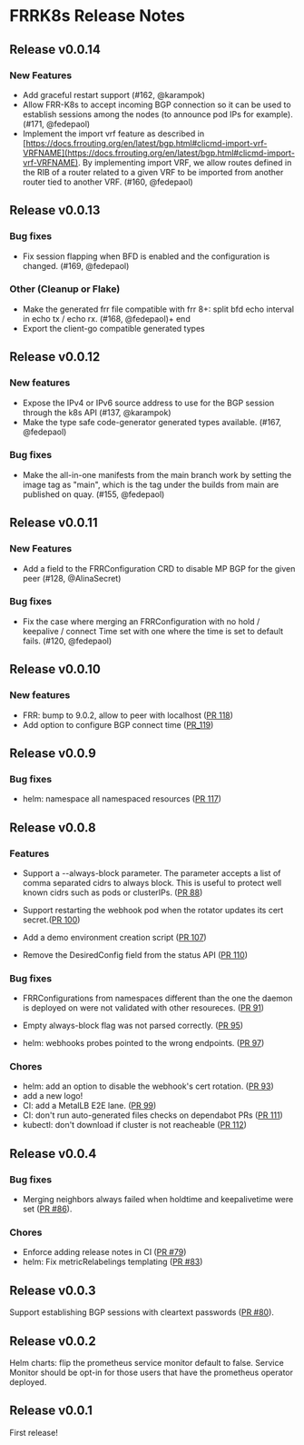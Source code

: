 # FRRK8s Release Notes

## Release v0.0.14

### New Features

- Add graceful restart support (#162, @karampok)
- Allow FRR-K8s to accept incoming BGP connection so it can be used to establish sessions among the nodes (to announce pod IPs for example). (#171, @fedepaol)
- Implement the import vrf feature as described in [https://docs.frrouting.org/en/latest/bgp.html#clicmd-import-vrf-VRFNAME](https://docs.frrouting.org/en/latest/bgp.html#clicmd-import-vrf-VRFNAME). By implementing import VRF, we allow routes defined in the RIB of a router related to a given VRF to be imported from another router tied to another VRF. (#160, @fedepaol)

## Release v0.0.13

### Bug fixes

- Fix session flapping when BFD is enabled and the configuration is changed. (#169, @fedepaol)

### Other (Cleanup or Flake)

- Make the generated frr file compatible with frr 8+: split bfd echo interval in echo tx / echo rx. (#168, @fedepaol)+ end
- Export the client-go compatible generated types

## Release v0.0.12

### New features

- Expose the IPv4 or IPv6 source address to use for the BGP session through the k8s API (#137, @karampok)
- Make the type safe code-generator generated types available. (#167, @fedepaol)

### Bug fixes

- Make the all-in-one manifests from the main branch work by setting the image tag as "main", which is the tag under the builds from main are published on quay. (#155, @fedepaol)


## Release v0.0.11

### New Features

- Add a field to the FRRConfiguration CRD to disable MP BGP for the given peer (#128, @AlinaSecret)

### Bug fixes

- Fix the case where merging an FRRConfiguration with no hold / keepalive / connect Time set with one where the time is set to default fails. (#120, @fedepaol)

## Release v0.0.10

### New features

- FRR: bump to 9.0.2, allow to peer with localhost ([PR 118](https://github.com/metallb/frr-k8s/pull/118))
- Add option to configure BGP connect time ([PR_119](https://github.com/metallb/frr-k8s/pull/119))

## Release v0.0.9

### Bug fixes
 - helm: namespace all namespaced resources ([PR 117](https://github.com/metallb/frr-k8s/pull/117))


## Release v0.0.8

### Features

- Support a --always-block parameter. The parameter accepts a list of comma separated cidrs to always block. This is useful to protect well known cidrs such as pods or clusterIPs. ([PR 88](https://github.com/metallb/frr-k8s/pull/88))
- Support restarting the webhook pod when the rotator updates its cert secret.([PR 100](https://github.com/metallb/frr-k8s/pull/100))
- Add a demo environment creation script ([PR 107](https://github.com/metallb/frr-k8s/pull/107))

- Remove the DesiredConfig field from the status API ([PR 110](https://github.com/metallb/frr-k8s/pull/110))

### Bug fixes

- FRRConfigurations from namespaces different than the one the daemon is deployed on were not validated with other resoureces. ([PR 91](https://github.com/metallb/frr-k8s/pull/91))

- Empty always-block flag was not parsed correctly. ([PR 95](https://github.com/metallb/frr-k8s/pull/95))

- helm: webhooks probes pointed to the wrong endpoints. ([PR 97](https://github.com/metallb/frr-k8s/pull/97))

### Chores

- helm: add an option to disable the webhook's cert rotation. ([PR 93](https://github.com/metallb/frr-k8s/pull/93))
- add a new logo!
- CI: add a MetalLB E2E lane. ([PR 99](https://github.com/metallb/frr-k8s/pull/99))
- CI: don't run auto-generated files checks on dependabot PRs ([PR 111](https://github.com/metallb/frr-k8s/pull/111))
- kubectl: don't download if cluster is not reacheable ([PR 112](https://github.com/metallb/frr-k8s/pull/112))

## Release v0.0.4

### Bug fixes

- Merging neighbors always failed when holdtime and keepalivetime were set ([PR #86](https://github.com/metallb/frr-k8s/pull/86)).

### Chores

- Enforce adding release notes in CI ([PR #79](https://github.com/metallb/frr-k8s/pull/79))
- helm: Fix metricRelabelings templating ([PR #83](https://github.com/metallb/frr-k8s/pull/83))

## Release v0.0.3

Support establishing BGP sessions with cleartext passwords ([PR #80](https://github.com/metallb/frr-k8s/pull/80)).

## Release v0.0.2

Helm charts: flip the prometheus service monitor default to false. Service Monitor should be opt-in for those users that have
the prometheus operator deployed.

## Release v0.0.1

First release!
